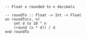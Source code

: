 ```applescript
-- Float x rounded to n decimals
```

```applescript
-- roundTo :: Float -> Int -> Floaton roundTo(x, n)	set d to 10 ^ n	(round (x * d)) / dend roundTo
```